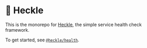 # 🤬 Heckle

This is the monorepo for [Heckle](https://www.npmjs.com/package/@heckle/health), the simple service health check framework.

To get started, see [`@heckle/health`](https://www.npmjs.com/package/@heckle/health).
